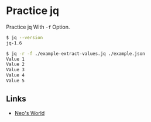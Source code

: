 # Practice jq

Practice jq With `-f` Option.

```bash
$ jq --version
jq-1.6

$ jq -r -f ./example-extract-values.jq ./example.json
Value 1
Value 2
Value 3
Value 4
Value 5
```


## Links

- [Neo's World](https://neos21.net/)
